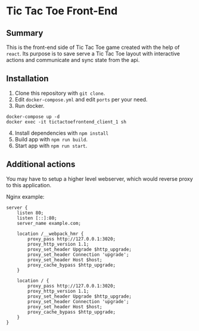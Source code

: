 # Tic Tac Toe Front-End

## Summary
This is the front-end side of Tic Tac Toe game created with the help of `react`. Its purpose is to save serve a Tic Tac Toe layout with interactive actions and communicate and sync state from the api.

## Installation
1. Clone this repository with `git clone`.
2. Edit `docker-compose.yml` and edit `ports` per your need.
3. Run docker.
```
docker-compose up -d
docker exec -it tictactoefrontend_client_1 sh
```
4. Install dependencies with `npm install`
5. Build app with `npm run build`.
6. Start app with `npm run start`.

## Additional actions
You may have to setup a higher level webserver, which would reverse proxy to this application.

Nginx example:
```
server {
    listen 80;
    listen [::]:80;
    server_name example.com;

    location /__webpack_hmr {
        proxy_pass http://127.0.0.1:3020;
        proxy_http_version 1.1;
        proxy_set_header Upgrade $http_upgrade;
        proxy_set_header Connection 'upgrade';
        proxy_set_header Host $host;
        proxy_cache_bypass $http_upgrade;
    }

    location / {
        proxy_pass http://127.0.0.1:3020;
        proxy_http_version 1.1;
        proxy_set_header Upgrade $http_upgrade;
        proxy_set_header Connection 'upgrade';
        proxy_set_header Host $host;
        proxy_cache_bypass $http_upgrade;
    }
}
```
